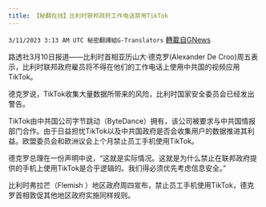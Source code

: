 ```yaml
---
title: 【秘翻在线】比利时联邦政府工作电话禁用TikTok
---
```

`3/11/2023 3:13 AM UTC 秘密翻譯組G-Translators` [轉載自GNews](https://gnews.org/articles/1002944)

         

路透社3月10日报道——比利时首相亚历山大·德克罗(Alexander De Croo)周五表示，比利时联邦政府雇员将不得在他们的工作电话上使用中共国的视频应用TikTok。

德克罗说，TikTok收集大量数据所带来的风险，比利时国家安全委员会已经发出警告。

TikTok由中共国公司字节跳动（ByteDance）拥有，该公司被要求与中共国情报部门合作。由于日益担忧TikTok以及中共国政府是否会收集用户的数据推进其利益。欧盟委员会和欧洲议会上个月禁止员工手机使用TikTok。

德克罗总理在一份声明中说，“这就是实际情况。这就是为什么禁止在联邦政府提供的手机上使用TikTok是合乎逻辑的。我们得必须优先考虑信息安全。”

比利时弗拉芒（Flemish ）地区政府周四宣布，禁止员工手机使用TikTok，德克罗首相敦促其他地区政府实施同样规则。
